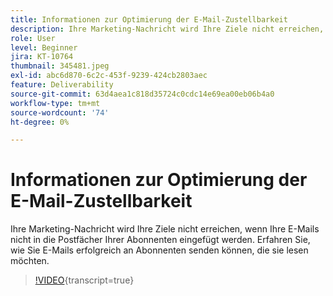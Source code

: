 ```yaml
---
title: Informationen zur Optimierung der E-Mail-Zustellbarkeit
description: Ihre Marketing-Nachricht wird Ihre Ziele nicht erreichen, wenn Ihre E-Mails nicht in die Postfächer Ihrer Abonnenten eingefügt werden. Erfahren Sie, wie Sie E-Mails erfolgreich an Abonnenten senden können, die sie lesen möchten.
role: User
level: Beginner
jira: KT-10764
thumbnail: 345481.jpeg
exl-id: abc6d870-6c2c-453f-9239-424cb2803aec
feature: Deliverability
source-git-commit: 63d4aea1c818d35724c0cdc14e69ea00eb06b4a0
workflow-type: tm+mt
source-wordcount: '74'
ht-degree: 0%

---
```


# Informationen zur Optimierung der E-Mail-Zustellbarkeit

Ihre Marketing-Nachricht wird Ihre Ziele nicht erreichen, wenn Ihre E-Mails nicht in die Postfächer Ihrer Abonnenten eingefügt werden. Erfahren Sie, wie Sie E-Mails erfolgreich an Abonnenten senden können, die sie lesen möchten.

>[!VIDEO](https://video.tv.adobe.com/v/345481/?quality=12&learn=on){transcript=true}
